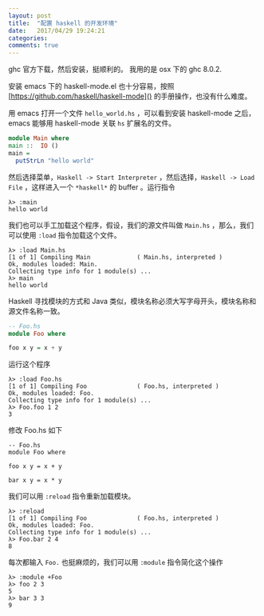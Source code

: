 ```yaml
---
layout: post
title:  "配置 haskell 的开发环境"
date:   2017/04/29 19:24:21
categories:
comments: true
---
```



ghc 官方下载，然后安装，挺顺利的。 我用的是 osx 下的 ghc 8.0.2.

安装 emacs 下的 haskell-mode.el 也十分容易，按照 [https://github.com/haskell/haskell-mode]() 的手册操作，也没有什么难度。



用 emacs 打开一个文件 `hello_world.hs` ，可以看到安装 haskell-mode 之后，emacs 能够用 haskell-mode 关联 `hs` 扩展名的文件。

```hs
module Main where
main ::  IO ()
main =
  putStrLn "hello world"
```

然后选择菜单，`Haskell -> Start Interpreter` ，然后选择，`Haskell -> Load  File` ，这样进入一个 `*haskell*` 的 buffer 。运行指令

```
λ> :main
hello world
```

我们也可以手工加载这个程序，假设，我们的源文件叫做  `Main.hs` ，那么，我们可以使用 `:load` 指令加载这个文件。

```
λ> :load Main.hs
[1 of 1] Compiling Main             ( Main.hs, interpreted )
Ok, modules loaded: Main.
Collecting type info for 1 module(s) ...
λ> main
hello world
```

Haskell 寻找模块的方式和 Java 类似，模块名称必须大写字母开头，模块名称和源文件名称一致。

```hs
-- Foo.hs
module Foo where

foo x y = x + y
```

运行这个程序

```
λ> :load Foo.hs
[1 of 1] Compiling Foo              ( Foo.hs, interpreted )
Ok, modules loaded: Foo.
Collecting type info for 1 module(s) ...
λ> Foo.foo 1 2
3
```

修改 Foo.hs 如下

```
-- Foo.hs
module Foo where

foo x y = x + y

bar x y = x * y
```

我们可以用 `:reload` 指令重新加载模块。

```
λ> :reload
[1 of 1] Compiling Foo              ( Foo.hs, interpreted )
Ok, modules loaded: Foo.
Collecting type info for 1 module(s) ...
λ> Foo.bar 2 4
8
```

每次都输入 `Foo.` 也挺麻烦的，我们可以用 `:module` 指令简化这个操作

```
λ> :module +Foo
λ> foo 2 3
5
λ> bar 3 3
9
```
